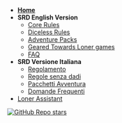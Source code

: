 <!-- _navbar.md -->
- [**Home**](/)
- **SRD English Version**
  - [Core Rules](en/loner-en.md)
  - [Diceless Rules](en/loner-diceless.md)
  - [Adventure Packs](en/adventure-packs.md)
  - [Geared Towards Loner games](en/geared_towards_loner.md)
  - [FAQ](/en/faq.md)
- **SRD Versione Italiana**
  - [Regolamento](it/loner-ita.md)
  - [Regole senza dadi](it/loner_senzadadi.md)
  - [Pacchetti Avventura](it/pacchetti-avventura.md)
  - [Domande Frequenti](it/domande_frequenti.md)
- [Loner Assistant](https://loner.zotiquestgames.com/loner-assistant/)

[![GitHub Repo stars](https://img.shields.io/github/stars/docsifyjs/docsify ':class=badge')](https://github.com/zeruhur/loner/)